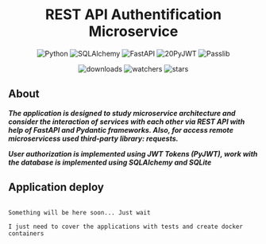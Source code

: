 <h1 align="center">REST API Authentification Microservice</h1>

<p align="center">
    <img src="https://img.shields.io/badge/%20Python-3.11.3-blue?style=for-the-badge&logo=Python" alt="Python">
    <img src="https://img.shields.io/badge/%20SQLAlchemy-2.0.35-brightgreen?style=for-the-badge" alt="SQLAlchemy">
    <img src="https://img.shields.io/badge/%20FastAPI-0.114.2-brightgreen?style=for-the-badge" alt="FastAPI">
    <img src="https://img.shields.io/badge/%20PyJWT- 2.9.0-brightgreen?style=for-the-badge" alt="20PyJWT">
    <img src="https://img.shields.io/badge/Passlib- 1.7.4-brightgreen?style=for-the-badge" alt="Passlib">
</p>

<p align="center">
    <img src="https://img.shields.io/github/downloads/peymone/rest-auth/total?style=social&logo=github" alt="downloads">
    <img src="https://img.shields.io/github/watchers/peymone/rest-auth" alt="watchers">
    <img src="https://img.shields.io/github/stars/peymone/rest-auth" alt="stars">
</p>

<h2>About</h2>

**_The application is designed to study microservice architecture and consider the interaction of services with each other via REST API with help of FastAPI and Pydantic frameworks. Also, for access remote microservicess used third-party library: requests._**

**_User authorization is implemented using JWT Tokens (PyJWT), work with the database is implemented using SQLAlchemy and SQLite_**

<h2>Application deploy</h2>

```

Something will be here soon... Just wait

I just need to cover the applications with tests and create docker containers

```